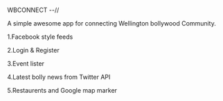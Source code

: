 WBCONNECT --//

A simple awesome app for connecting Wellington bollywood Community.

1.Facebook style feeds

2.Login & Register

3.Event lister

4.Latest bolly news from Twitter API

5.Restaurents and Google map marker


